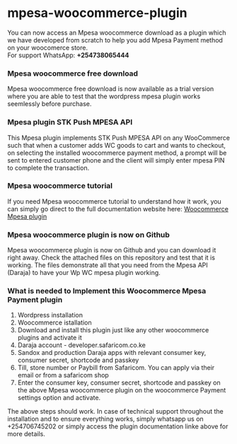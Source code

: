 # mpesa-woocommerce-plugin
<p>You can now access an Mpesa woocommerce download as a plugin which we have developed from scratch to help you add Mpesa Payment method on your woocomerce store.</br>
For support WhatsApp: <b>+254738065444</b></br>
</p>
<h3>Mpesa woocommerce free download</h3>
<p>Mpesa woocommerce free download is now available as a trial version where you are able to test that the wordpress mpesa plugin works seemlessly before purchase.</p>
<h3>Mpesa plugin STK Push MPESA API</h3>
<p>This Mpesa plugin implements STK Push MPESA API on any WooCommerce such that when a customer adds WC goods to cart and wants to checkout, on selecting the installed woocommerce payment method, a prompt will be sent to entered customer phone and the client will simply enter mpesa PIN to complete the transaction.</p>
<h3>Mpesa woocommerce tutorial</h3>
<p>If you need Mpesa woocommerce tutorial to understand how it work, you can simply go direct to the full documentation website here: <a href="https://www.payment-plugins.com/product/woocommerce-mpesa-payment-gateway-plugin/">Woocommerce Mpesa plugin</a></p>
<h3>Mpesa woocommerce plugin is now on Github</h3>
<p>Mpesa woocommerce plugin is now on Github and you can download it right away. Check the attached files on this repository and test that it is working. The files demonstrate all that you need from the Mpesa API (Daraja) to have your Wp WC mpesa plugin working.</p>

<h3>What is needed to Implement this Woocommerce Mpesa Payment plugin</h3>
<ol>
<li>Wordpress installation</li>
<li>Woocommerce istallation</li>
<li>Download and install this plugin just like any other woocommerce plugins and activate it</li>
<li>Daraja account - developer.safaricom.co.ke</li>
<li>Sandox and production Daraja apps with relevant consumer key, consumer secret, shortcode and passkey</li>
<li>Till, store number or Paybill from Safaricom. You can apply via their email or from a safaricom shop</li>
<li>Enter the  consumer key, consumer secret, shortcode and passkey on the above Mpesa woocommerce plugin on the woocommerce Payment settings option and activate.</li>
</ol>

<p>The above steps should work. In case of technical support throughout the installation and to ensure everything works, simply whatsapp us on +254706745202 or simply access the plugin documentation linke above for more details.</p>
